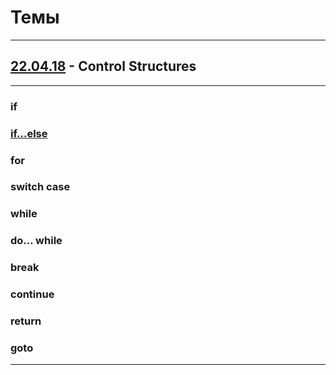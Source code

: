 # Темы
***
## [22.04.18](https://github.com/juniorya/lessons_start_junior/tree/master/22.04.18) - Control Structures
---
### if 
### [if...else](https://github.com/juniorya/lessons_start_junior/tree/master/22.04.18/if_while_serial) 
### for 
### switch case 
### while 
### do... while 
### break 
### continue 
### return 
### goto 
---
